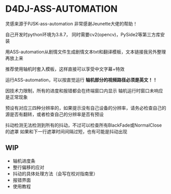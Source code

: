 # D4DJ-ASS-AUTOMATION

灵感来源于PJSK-ass-automation
非常感谢Jeunette大佬的帮助！

自己开发时python环境为3.8.7， 同时需要cv2(opencv)，PySide2等第三方库安装

用ASS-automation从剧情文件生成剧情文本txt和翻译模板，文本链接我另外整理再放上来

推荐使用轴机时套入模板，这样直接可以享受中文字幕+特效

运行ASS-automation，可以按直觉运行
**轴机部分的视频路径必须是英文！！**

因技术力限制，所有的进度和报错都会在终端窗口内显示
轴机运行时窗口未响应是正常现象

预设有对应三四种分辨率的，如果提示没有自己设备的分辨率，请务必检查自己的源是否有翻转，或者检查自己的分辨率是否有预设

抖动检测无法检测到所有的抖动，不过可以检查所有BlackFade或NormalClose的遮罩
如果和下一行遮罩时间间隔过短，也有可能是抖动出现

## WIP

- 轴机进度条
- 整行偏移的应对
- 抖动的具体处理方法（会写在校对指南里）
- 报错界面
- 使用教程
